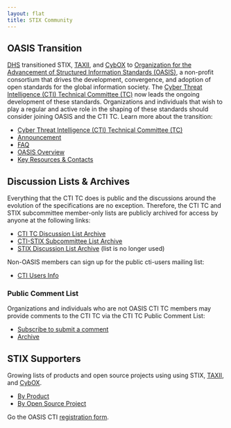 ```yaml
---
layout: flat
title: STIX Community
---
```


## OASIS Transition
[DHS](http://www.dhs.gov/office-cybersecurity-and-communications/) transitioned STIX, [TAXII](https://github.com/TAXIIProject/), and [CybOX](https://github.com/CybOXProject/) to [Organization for the Advancement of Structured Information Standards (OASIS)](https://www.oasis-open.org/), a non-profit consortium that drives the development, convergence, and adoption of open standards for the global information society. The [Cyber Threat Intelligence (CTI) Technical Committee (TC)](https://www.oasis-open.org/committees/cti) now leads the ongoing development of these standards. Organizations and individuals that wish to play a regular and active role in the shaping of these standards should consider joining OASIS and the CTI TC. Learn more about the transition:

* [Cyber Threat Intelligence (CTI) Technical Committee (TC)](https://www.oasis-open.org/committees/cti)
* [Announcement](http://stixproject.tumblr.com/post/117006597637/dhs-leads-effort-to-transition-automated)
* [FAQ](/oasis-faq.pdf)
* [OASIS Overview](/stix-at-oasis.pdf)
* [Key Resources & Contacts](https://stixproject.github.io/oasis-cti-info.html)

## Discussion Lists & Archives
Everything that the CTI TC does is public and the discussions around the evolution of the specifications are no exception. Therefore, the CTI TC and STIX subcommittee member-only lists are publicly archived for access by anyone at the following links:

* [CTI TC Discussion List Archive](https://lists.oasis-open.org/archives/cti/)
* [CTI-STIX Subcommittee List Archive](https://lists.oasis-open.org/archives/cti-stix/)
* [STIX Discussion List Archive](http://making-security-measurable.1364806.n2.nabble.com/STIX-Discussion-List-f7579090.html) (list is no longer used)

Non-OASIS members can sign up for the public cti-users mailing list:

* [CTI Users Info](https://www.oasis-open.org/committees/tc_home.php?wg_abbrev=cti#feedback)

### Public Comment List
Organizations and individuals who are not OASIS CTI TC members may provide comments to the CTI TC via the CTI TC Public Comment List:

* [Subscribe to submit a comment](http://www.oasis-open.org/committees/comments/form.php?wg_abbrev=cti)
* [Archive](https://lists.oasis-open.org/archives/cti-comment/)

## STIX Supporters
Growing lists of products and open source projects using using STIX, [TAXII](http://taxiiproject.github.io/), and [CybOX](http://cyboxproject.github.io/). 

* [By Product](https://wiki.oasis-open.org/cti/Products)
* [By Open Source Project](https://wiki.oasis-open.org/cti/Open%20Source%20Projects)

Go the OASIS CTI [registration form](https://www.surveymonkey.com/r/oasis-cti-tc-supporter-registration).
